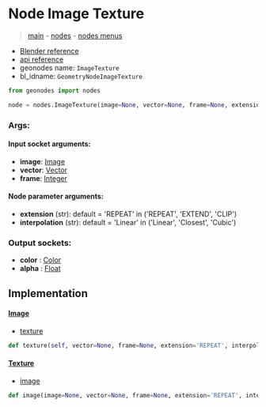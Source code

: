 # Node Image Texture

> [main](../structure.md) - [nodes](nodes.md) - [nodes menus](nodes_menus.md)

- [Blender reference](https://docs.blender.org/manual/en/latest/modeling/geometry_nodes/texture/image.html)
- [api reference](https://docs.blender.org/api/current/bpy.types.GeometryNodeImageTexture.html)
- geonodes name: `ImageTexture`
- bl_idname: `GeometryNodeImageTexture`

```python
from geonodes import nodes

node = nodes.ImageTexture(image=None, vector=None, frame=None, extension='REPEAT', interpolation='Linear')
```

### Args:

#### Input socket arguments:

- **image**: [Image](Image.md)
- **vector**: [Vector](Vector.md)
- **frame**: [Integer](Integer.md)

#### Node parameter arguments:

- **extension** (str): default = 'REPEAT' in ('REPEAT', 'EXTEND', 'CLIP')
- **interpolation** (str): default = 'Linear' in ('Linear', 'Closest', 'Cubic')

### Output sockets:

- **color** : [Color](Color.md)
- **alpha** : [Float](Float.md)

## Implementation

#### [Image](Image.md)

 - [texture](Image.md#texture)
  ```python
  def texture(self, vector=None, frame=None, extension='REPEAT', interpolation='Linear')
  ```

#### [Texture](Texture.md)

 - [image](Texture.md#image-staticmethod)
  ```python
  def image(image=None, vector=None, frame=None, extension='REPEAT', interpolation='Linear')
  ```


